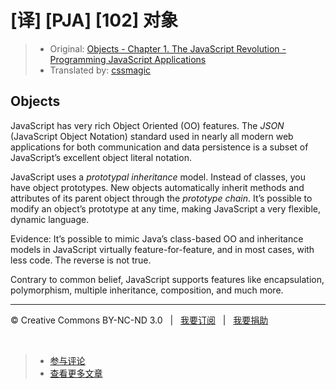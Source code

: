 # [译] [PJA] [102] 对象

> * Original: [Objects - Chapter 1. The JavaScript Revolution - Programming JavaScript Applications](http://chimera.labs.oreilly.com/books/1234000000262/ch01.html#objects_id1)
> * Translated by: [cssmagic](https://github.com/cssmagic)

## Objects

JavaScript has very rich Object Oriented (OO) features. The _JSON_ (JavaScript Object Notation) standard used in nearly all modern web applications for both communication and data persistence is a subset of JavaScript’s excellent object literal notation.

JavaScript uses a _prototypal inheritance_ model. Instead of classes, you have object prototypes. New objects automatically inherit methods and attributes of its parent object through the _prototype chain_. It’s possible to modify an object’s prototype at any time, making JavaScript a very flexible, dynamic language.

Evidence: It’s possible to mimic Java’s class-based OO and inheritance models in JavaScript virtually feature-for-feature, and in most cases, with less code. The reverse is not true.

Contrary to common belief, JavaScript supports features like encapsulation, polymorphism, multiple inheritance, composition, and much more.

***

&copy; Creative Commons BY-NC-ND 3.0 &nbsp; | &nbsp; [我要订阅](http://www.cssmagic.net/blog/subscribe) &nbsp; | &nbsp; [我要捐助](http://www.cssmagic.net/blog/donate)

&nbsp;
> * [参与评论](https://github.com/cssmagic/blog/issues/XXXXXXXXXX)
> * [查看更多文章](https://github.com/cssmagic/blog/issues?state=open)
